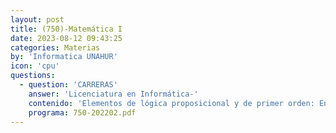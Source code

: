 ```yaml
---
layout: post
title: (750)-Matemática I
date: 2023-08-12 09:43:25
categories: Materias
by: 'Informatica UNAHUR'
icon: 'cpu'
questions:
  - question: 'CARRERAS'
    answer: 'Licenciatura en Informática-'
    contenido: 'Elementos de lógica proposicional y de primer orden: Enfoque sintáctico y semántico. Técnicas de prueba. Teoría de la Estructuras Discretas. Definiciones y pruebas estructurales. Estructura de las pruebas formales. Teoría básica de conjuntos. Inducción matemática sobre números naturales. Relaciones binarias: relaciones de orden, relaciones de equivalencia, relaciones funcionales. Elementos básicos de análisis combinatorio.'
    programa: 750-202202.pdf
---
```

